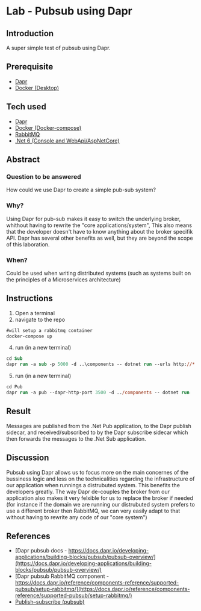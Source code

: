 # Lab - Pubsub using Dapr

## Introduction
A super simple test of pubsub using Dapr.

## Prerequisite
* [Dapr](https://dapr.io/)
* [Docker (Desktop)](https://www.docker.com/products/docker-desktop)

## Tech used
* [Dapr](https://dapr.io/)
* [Docker (Docker-compose)](https://docs.docker.com/compose/)
* [RabbitMQ](https://www.rabbitmq.com/)
* [.Net 6 (Console and WebApi/AspNetCore)](https://dotnet.microsoft.com/download/dotnet/6.0)

## Abstract

### Question to be answered
How could we use Dapr to create a simple pub-sub system?

### Why?
Using Dapr for pub-sub makes it easy to switch the underlying broker, whithout having to rewrite the "core applications/system",
This also means that the developer doesn't have to know anything about the broker specifik API.
Dapr has several other benefits as well, but they are beyond the scope of this laboration.

### When?
Could be used when writing distributed systems (such as systems built on the principles of a Microservices architecture)

## Instructions
1. Open a terminal
2. navigate to the repo

```ps
#will setup a rabbitmq container
docker-compose up
```

4. run (in a new terminal)

```ps
cd Sub
dapr run -a sub -p 5000 -d ..\components -- dotnet run --urls http://*:5000
```

5. run (in a new terminal)

```ps
cd Pub
dapr run -a pub --dapr-http-port 3500 -d ../components -- dotnet run
```

## Result
Messages are published from the .Net Pub application, to the Dapr publish sidecar, and received/subscribed to by the Dapr subscribe sidecar which then forwards the messages to the .Net Sub application.

## Discussion
Pubsub using Dapr allows us to focus more on the main concernes of the bussiness logic and less on the technicalities regarding the infrastructure of our application when runnings a distrubuted system. This benefits the developers greatly. The way Dapr de-couples the broker from our application also makes it very felxible for us to replace the broker if needed (for instance if the domain we are running our distrubuted system prefers to use a different broker then RabbitMQ, we can very easily adapt to that without having to rewrite any code of our "core system")

## References
* [Dapr pubsub docs - https://docs.dapr.io/developing-applications/building-blocks/pubsub/pubsub-overview/](https://docs.dapr.io/developing-applications/building-blocks/pubsub/pubsub-overview/)
* [Dapr pubsub RabbitMQ component - https://docs.dapr.io/reference/components-reference/supported-pubsub/setup-rabbitmq/](https://docs.dapr.io/reference/components-reference/supported-pubsub/setup-rabbitmq/)
* [Publish–subscribe (pubsub)](https://en.wikipedia.org/wiki/Publish%E2%80%93subscribe_pattern)